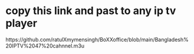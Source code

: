 <h1>copy this link and past to any ip tv player</h1>
https://github.com/ratulXmymensingh/BoXXoffice/blob/main/Bangladesh%20IPTV%2047%20cahnnel.m3u
